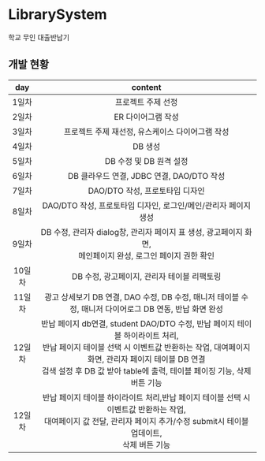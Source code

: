 # LibrarySystem
학교 무인 대출반납기
## 개발 현황
|day|content|
|:--:|:--:|
|1일차|프로젝트 주제 선정|
|2일차|ER 다이어그램 작성|
|3일차|프로젝트 주제 재선정, 유스케이스 다이어그램 작성|
|4일차|DB 생성|
|5일차|DB 수정 및 DB 원격 설정|
|6일차|DB 클라우드 연결, JDBC 연결, DAO/DTO 작성|
|7일차|DAO/DTO 작성, 프로토타입 디자인|
|8일차|DAO/DTO 작성, 프로토타입 디자인, 로그인/메인/관리자 페이지 생성|
|9일차|DB 수정, 관리자 dialog창, 관리자 페이지 표 생성, 광고페이지 화면, <br> 메인페이지 완성, 로그인 페이지 권한 확인|
|10일차|DB 수정, 광고페이지, 관리자 테이블 리팩토링|
|11일차|광고 상세보기 DB 연결, DAO 수정, DB 수정, 매니저 테이블 수정, 매니저 다이어로그 DB 연동, 반납 화면 완성|
|12일차|반납 페이지 db연결, student DAO/DTO 수정, 반납 페이지 테이블 하이라이트 처리, <br> 반납 페이지 테이블 선택 시 이벤트값 반환하는 작업, 대여페이지 화면, 관리자 페이지 테이블 DB 연결<br>검색 설정 후 DB 값 받아 table에 출력, 테이블 페이징 기능, 삭제 버튼 기능|
|12일차|반납 페이지 테이블 하이라이트 처리,반납 페이지 테이블 선택 시 이벤트값 반환하는 작업, <br> 대여페이지 값 전달, 관리자 페이지 추가/수정 submit시 테이블 업데이트, <br> 삭제 버튼 기능|
